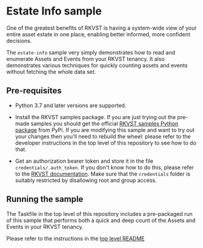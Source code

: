 # Estate Info sample

One of the greatest benefits of RKVST is having a system-wide view of your entire asset estate in one place, enabling better informed, more confident decisions.

The `estate-info` sample very simply demonstrates how to read and enumerate Assets and Events from your RKVST tenancy. It also demonstrates various techniques for quickly counting assets and events without fetching the whole data set.


## Pre-requisites

* Python 3.7 and later versions are supported.

* Install the RKVST samples package. If you are just trying out the pre-made samples you should get the official [RKVST samples Python package](https://pypi.org/project/jitsuin-archivist-samples/ "PyPi package page") from PyPi. If you are modifying this sample and want to try out your changes then you'll need to rebuild the wheel: please refer to the developer instructions in the top level of this repository to see how to do that.

* Get an authorization bearer token and store it in the file `credentials/.auth_token`. If you don't know how to do this, please refer to the [RKVST documentation](https://docs.jitsuin.com/docs/setup-and-administration/getting-access-tokens-using-client-secret/ "Getting an auth token"). Make sure that the `credentials` folder is suitably restricted by disallowing root and group access.


## Running the sample

The Taskfile in the top level of this repository includes a pre-packaged run of this sample that performs both a quick and deep count of the Assets and Events in your RKVST tenancy. 

Please refer to the instructions in the [top level README](https://github.com/jitsuin-inc/archivist-samples#manage-assets-and-events-and-check-for-any-inconsistencies "estate info sample")

